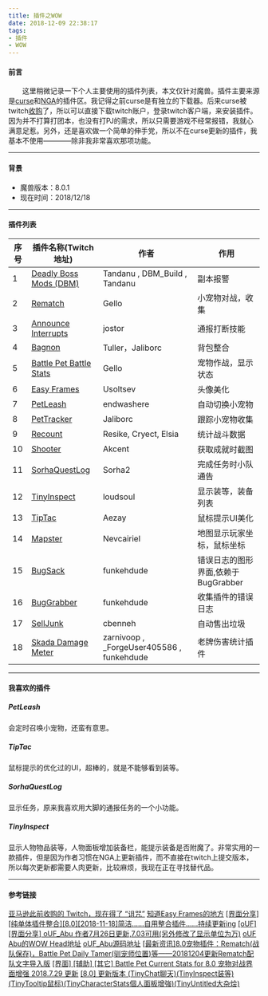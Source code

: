 ```yaml
---
title: 插件之WOW
date: 2018-12-09 22:38:17
tags: 
- 插件
- WOW
---
```

#### 前言

&emsp;&emsp;这里稍微记录一下个人主要使用的插件列表，本文仅针对魔兽。插件主要来源是[curse](https://wow.curseforge.com/)和[NGA](https://ngabbs.com/thread.php?fid=200)的插件区。我记得之前curse是有独立的下载器。后来curse被twitch[收购](https://blog.twitch.tv/twitch-and-curse-8ae2b20acf91)了，所以可以直接下载twitch账户，登录twitch客户端，来安装插件。
因为并不打算打团本，也没有打PJ的需求，所以只需要游戏不经常报错，我就心满意足惹。另外，还是喜欢做一个简单的伸手党，所以不在curse更新的插件，我基本不使用————除非我非常喜欢那项功能。
<!-- more -->
* * * 

#### 背景
- 魔兽版本：8.0.1
- 现在时间：2018/12/18

* * *
#### 插件列表

序号 | 插件名称(Twitch地址) | 作者 | 作用 
---  | ------ | ---- | ----
1 | [Deadly Boss Mods (DBM)](https://www.curseforge.com/wow/addons/deadly-boss-mods) | Tandanu , DBM_Build , Tandanu | 副本报警 
2 | [Rematch](https://www.curseforge.com/wow/addons/rematch) | Gello | 小宠物对战，收集
3 | [Announce Interrupts](https://www.curseforge.com/wow/addons/announce-interrupts) | jostor | 通报打断技能
4 | [Bagnon](https://www.curseforge.com/wow/addons/bagnon) | Tuller，Jaliborc | 背包整合
5 | [Battle Pet Battle Stats](https://www.curseforge.com/wow/addons/battle-pet-battle-stats) | Gello | 宠物作战，显示状态
6 | [Easy Frames](https://www.curseforge.com/wow/addons/easy-frames) | Usoltsev | 头像美化
7 | [PetLeash](https://www.curseforge.com/wow/addons/petleash) | endwashere | 自动切换小宠物
8 | [PetTracker](https://www.curseforge.com/wow/addons/pettracker) | Jaliborc | 跟踪小宠物收集
9 | [Recount](https://www.curseforge.com/wow/addons/recount) | Resike, Cryect, Elsia | 统计战斗数据
10 | [Shooter](https://www.curseforge.com/wow/addons/shooter) | Akcent | 获取成就时截图
11 | [SorhaQuestLog](https://www.curseforge.com/wow/addons/sorhaquestlog) | Sorha2 | 完成任务时小队通告
12 | [TinyInspect](https://www.curseforge.com/wow/addons/itemlevel-anywhere) | loudsoul | 显示装等，装备列表
13 | [TipTac](https://www.curseforge.com/wow/addons/tip-tac) | Aezay | 鼠标提示UI美化 
14 | [Mapster](https://www.curseforge.com/wow/addons/mapster) | Nevcairiel | 地图显示玩家坐标，鼠标坐标 
15 | [BugSack](https://www.curseforge.com/wow/addons/bug-grabber) | funkehdude | 错误日志的图形界面,依赖于BugGrabber
16 | [BugGrabber](https://www.curseforge.com/wow/addons/bug-grabber) | funkehdude | 收集插件的错误日志
17 | [SellJunk](https://www.wowace.com/projects/sell-junk) | cbenneh | 自动售出垃圾
18 | [Skada Damage Meter](https://www.wowace.com/projects/skada) | zarnivoop , _ForgeUser405586 , funkehdude | 老牌伤害统计插件

* * * 

#### 我喜欢的插件
##### PetLeash
会定时召唤小宠物，还蛮有意思。

##### TipTac
鼠标提示的优化过的UI，超棒的，就是不能够看到装等。

##### SorhaQuestLog
显示任务，原来我喜欢用大脚的通报任务的一个小功能。

##### TinyInspect
显示人物物品装等，人物面板增加装备栏，能提示装备是否附魔了。非常实用的一款插件，但是因为作者习惯在NGA上更新插件，而不直接在twitch上提交版本，所以每次更新都需要人肉更新，比较麻烦，我现在正在寻找替代品。
* * * 

#### 参考链接

[亚马逊此前收购的 Twitch，现在得了 “诅咒”](https://www.ifanr.com/703795)
[知道Easy Frames的地方](https://ngabbs.com/read.php?pid=278254553)
[[界面分享][纯单体插件整合][8.0][2018-11-18]简洁……自用整合插件……持续更新ing](https://ngabbs.com/read.php?tid=10150474)
[[oUF] [界面分享] oUF_Abu 作者7月26日更新,7.03可用(另外修改了显示单位为万)](https://nga.178.com/read.php?tid=9632817)
[oUF Abu的WOW Head地址](https://www.wowinterface.com/downloads/info23020-oUFAbu.html#info)
[oUF_Abu源码地址](https://github.com/Sticklord/oUF_Abu)
[[最新资讯]8.0宠物插件：Rematch(战队保存)，Battle Pet Daily Tamer(驯宠师位置)等——20181204更新Rematch配队文字导入版](https://bbs.nga.cn/read.php?tid=7496247)
[[界面] [辅助] [其它] Battle Pet Current Stats for 8.0 宠物对战界面增强 2018.7.29 更新](https://bbs.nga.cn/read.php?tid=6966921&page=e)
[[8.0] 更新版本 (TinyChat聊天)(TinyInspect装等)(TinyTooltip鼠标)(TinyCharacterStats個人面板增強)(TinyUntitled大杂烩)](https://bbs.nga.cn/read.php?tid=10240957)